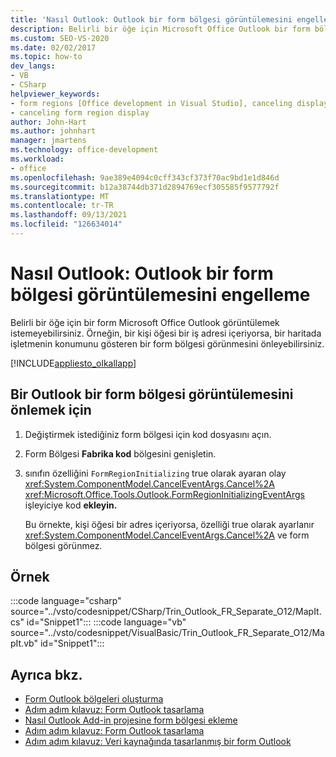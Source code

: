 ```yaml
---
title: 'Nasıl Outlook: Outlook bir form bölgesi görüntülemesini engelleme'
description: Belirli bir öğe için Microsoft Office Outlook bir form bölgesi görüntülemesini önlemeyi öğrenin.
ms.custom: SEO-VS-2020
ms.date: 02/02/2017
ms.topic: how-to
dev_langs:
- VB
- CSharp
helpviewer_keywords:
- form regions [Office development in Visual Studio], canceling display
- canceling form region display
author: John-Hart
ms.author: johnhart
manager: jmartens
ms.technology: office-development
ms.workload:
- office
ms.openlocfilehash: 9ae389e4094c0cff343cf373f70ac9bd1e1d846d
ms.sourcegitcommit: b12a38744db371d2894769ecf305585f9577792f
ms.translationtype: MT
ms.contentlocale: tr-TR
ms.lasthandoff: 09/13/2021
ms.locfileid: "126634014"
---
```

# <a name="how-to-prevent-outlook-from-displaying-a-form-region"></a>Nasıl Outlook: Outlook bir form bölgesi görüntülemesini engelleme
  Belirli bir öğe için bir form Microsoft Office Outlook görüntülemek istemeyebilirsiniz. Örneğin, bir kişi öğesi bir iş adresi içeriyorsa, bir haritada işletmenin konumunu gösteren bir form bölgesi görünmesini önleyebilirsiniz.

 [!INCLUDE[appliesto_olkallapp](../vsto/includes/appliesto-olkallapp-md.md)]

## <a name="to-prevent-outlook-from-displaying-a-form-region"></a>Bir Outlook bir form bölgesi görüntülemesini önlemek için

1. Değiştirmek istediğiniz form bölgesi için kod dosyasını açın.

2. Form Bölgesi **Fabrika kod** bölgesini genişletin.

3. sınıfın özelliğini `FormRegionInitializing` true olarak ayaran olay <xref:System.ComponentModel.CancelEventArgs.Cancel%2A> <xref:Microsoft.Office.Tools.Outlook.FormRegionInitializingEventArgs> işleyiciye kod **ekleyin.**

   Bu örnekte, kişi öğesi bir adres içeriyorsa, özelliği true olarak ayarlanır <xref:System.ComponentModel.CancelEventArgs.Cancel%2A> ve form bölgesi görünmez. 

## <a name="example"></a>Örnek
 :::code language="csharp" source="../vsto/codesnippet/CSharp/Trin_Outlook_FR_Separate_O12/MapIt.cs" id="Snippet1":::
 :::code language="vb" source="../vsto/codesnippet/VisualBasic/Trin_Outlook_FR_Separate_O12/MapIt.vb" id="Snippet1":::


## <a name="see-also"></a>Ayrıca bkz.
- [Form Outlook bölgeleri oluşturma](../vsto/creating-outlook-form-regions.md)
- [Adım adım kılavuz: Form Outlook tasarlama](../vsto/walkthrough-designing-an-outlook-form-region.md)
- [Nasıl Outlook Add-in projesine form bölgesi ekleme](../vsto/how-to-add-a-form-region-to-an-outlook-add-in-project.md)
- [Adım adım kılavuz: Form Outlook tasarlama](../vsto/walkthrough-designing-an-outlook-form-region.md)
- [Adım adım kılavuz: Veri kaynağında tasarlanmış bir form Outlook](../vsto/walkthrough-importing-a-form-region-that-is-designed-in-outlook.md)

